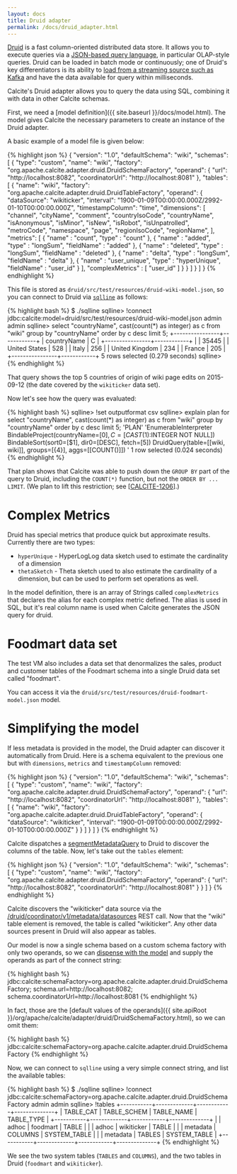 ```yaml
---
layout: docs
title: Druid adapter
permalink: /docs/druid_adapter.html
---
```

<!--
{% comment %}
Licensed to the Apache Software Foundation (ASF) under one or more
contributor license agreements.  See the NOTICE file distributed with
this work for additional information regarding copyright ownership.
The ASF licenses this file to you under the Apache License, Version 2.0
(the "License"); you may not use this file except in compliance with
the License.  You may obtain a copy of the License at

http://www.apache.org/licenses/LICENSE-2.0

Unless required by applicable law or agreed to in writing, software
distributed under the License is distributed on an "AS IS" BASIS,
WITHOUT WARRANTIES OR CONDITIONS OF ANY KIND, either express or implied.
See the License for the specific language governing permissions and
limitations under the License.
{% endcomment %}
-->

[Druid](http://druid.io/) is a fast column-oriented distributed data
store. It allows you to execute queries via a
[JSON-based query language](http://druid.io/docs/0.9.2/querying/querying.html),
in particular OLAP-style queries.
Druid can be loaded in batch mode or continuously; one of Druid's key
differentiators is its ability to
[load from a streaming source such as Kafka](http://druid.io/docs/0.9.2/ingestion/stream-ingestion.html)
and have the data available for query within milliseconds.

Calcite's Druid adapter allows you to query the data using SQL,
combining it with data in other Calcite schemas.

First, we need a
[model definition]({{ site.baseurl }}/docs/model.html).
The model gives Calcite the necessary parameters to create an instance
of the Druid adapter.

A basic example of a model file is given below:

{% highlight json %}
{
  "version": "1.0",
  "defaultSchema": "wiki",
  "schemas": [
    {
      "type": "custom",
      "name": "wiki",
      "factory": "org.apache.calcite.adapter.druid.DruidSchemaFactory",
      "operand": {
        "url": "http://localhost:8082",
        "coordinatorUrl": "http://localhost:8081"
      },
      "tables": [
        {
          "name": "wiki",
          "factory": "org.apache.calcite.adapter.druid.DruidTableFactory",
          "operand": {
            "dataSource": "wikiticker",
            "interval": "1900-01-09T00:00:00.000Z/2992-01-10T00:00:00.000Z",
            "timestampColumn": "time",
            "dimensions": [
              "channel",
              "cityName",
              "comment",
              "countryIsoCode",
              "countryName",
              "isAnonymous",
              "isMinor",
              "isNew",
              "isRobot",
              "isUnpatrolled",
              "metroCode",
              "namespace",
              "page",
              "regionIsoCode",
              "regionName",
            ],
            "metrics": [
              {
                "name" : "count",
                "type" : "count"
              },
              {
                "name" : "added",
                "type" : "longSum",
                "fieldName" : "added"
              },
              {
                "name" : "deleted",
                "type" : "longSum",
                "fieldName" : "deleted"
              },
              {
                "name" : "delta",
                "type" : "longSum",
                "fieldName" : "delta"
              },
              {
                "name" : "user_unique",
                "type" : "hyperUnique",
                "fieldName" : "user_id"
              }
            ],
            "complexMetrics" : [
              "user_id"
            ]
          }
        }
      ]
    }
  ]
}
{% endhighlight %}

This file is stored as `druid/src/test/resources/druid-wiki-model.json`,
so you can connect to Druid via
[`sqlline`](https://github.com/julianhyde/sqlline)
as follows:

{% highlight bash %}
$ ./sqlline
sqlline> !connect jdbc:calcite:model=druid/src/test/resources/druid-wiki-model.json admin admin
sqlline> select "countryName", cast(count(*) as integer) as c
         from "wiki"
         group by "countryName"
         order by c desc limit 5;
+----------------+------------+
| countryName    |     C      |
+----------------+------------+
|                | 35445      |
| United States  | 528        |
| Italy          | 256        |
| United Kingdom | 234        |
| France         | 205        |
+----------------+------------+
5 rows selected (0.279 seconds)
sqlline>
{% endhighlight %}

That query shows the top 5 countries of origin of wiki page edits
on 2015-09-12 (the date covered by the `wikiticker` data set).

Now let's see how the query was evaluated:

{% highlight bash %}
sqlline> !set outputformat csv
sqlline> explain plan for
         select "countryName", cast(count(*) as integer) as c
         from "wiki"
         group by "countryName"
         order by c desc limit 5;
'PLAN'
'EnumerableInterpreter
  BindableProject(countryName=[$0], C=[CAST($1):INTEGER NOT NULL])
    BindableSort(sort0=[$1], dir0=[DESC], fetch=[5])
      DruidQuery(table=[[wiki, wiki]], groups=[{4}], aggs=[[COUNT()]])
'
1 row selected (0.024 seconds)
{% endhighlight %}

That plan shows that Calcite was able to push down the `GROUP BY`
part of the query to Druid, including the `COUNT(*)` function,
but not the `ORDER BY ... LIMIT`. (We plan to lift this restriction;
see [[CALCITE-1206](https://issues.apache.org/jira/browse/CALCITE-1206)].)

# Complex Metrics
Druid has special metrics that produce quick but approximate results.
Currently there are two types:

* `hyperUnique` - HyperLogLog data sketch used to estimate the cardinality of a dimension
* `thetaSketch` - Theta sketch used to also estimate the cardinality of a dimension,
  but can be used to perform set operations as well.

In the model definition, there is an array of Strings called `complexMetrics` that declares
the alias for each complex metric defined. The alias is used in SQL, but it's real column name
is used when Calcite generates the JSON query for druid.

# Foodmart data set

The test VM also includes a data set that denormalizes
the sales, product and customer tables of the Foodmart schema
into a single Druid data set called "foodmart".

You can access it via the
`druid/src/test/resources/druid-foodmart-model.json` model.

# Simplifying the model

If less metadata is provided in the model, the Druid adapter can discover
it automatically from Druid. Here is a schema equivalent to the previous one
but with `dimensions`, `metrics` and `timestampColumn` removed:

{% highlight json %}
{
  "version": "1.0",
  "defaultSchema": "wiki",
  "schemas": [
    {
      "type": "custom",
      "name": "wiki",
      "factory": "org.apache.calcite.adapter.druid.DruidSchemaFactory",
      "operand": {
        "url": "http://localhost:8082",
        "coordinatorUrl": "http://localhost:8081"
      },
      "tables": [
        {
          "name": "wiki",
          "factory": "org.apache.calcite.adapter.druid.DruidTableFactory",
          "operand": {
            "dataSource": "wikiticker",
            "interval": "1900-01-09T00:00:00.000Z/2992-01-10T00:00:00.000Z"
          }
        }
      ]
    }
  ]
}
{% endhighlight %}

Calcite dispatches a
[segmentMetadataQuery](http://druid.io/docs/latest/querying/segmentmetadataquery.html)
to Druid to discover the columns of the table.
Now, let's take out the `tables` element:

{% highlight json %}
{
  "version": "1.0",
  "defaultSchema": "wiki",
  "schemas": [
    {
      "type": "custom",
      "name": "wiki",
      "factory": "org.apache.calcite.adapter.druid.DruidSchemaFactory",
      "operand": {
        "url": "http://localhost:8082",
        "coordinatorUrl": "http://localhost:8081"
      }
    }
  ]
}
{% endhighlight %}

Calcite discovers the "wikiticker" data source via the
[/druid/coordinator/v1/metadata/datasources](http://druid.io/docs/latest/design/coordinator.html#metadata-store-information)
REST call. Now that the "wiki" table element is removed, the table is called
"wikiticker". Any other data sources present in Druid will also appear as
tables.

Our model is now a single schema based on a custom schema factory with only two
operands, so we can
[dispense with the model](https://issues.apache.org/jira/browse/CALCITE-1206)
and supply the operands as part of the connect string:

{% highlight bash %}
  jdbc:calcite:schemaFactory=org.apache.calcite.adapter.druid.DruidSchemaFactory; schema.url=http://localhost:8082; schema.coordinatorUrl=http://localhost:8081
{% endhighlight %}

In fact, those are the
[default values of the operands]({{ site.apiRoot }}/org/apache/calcite/adapter/druid/DruidSchemaFactory.html),
so we can omit them:

{% highlight bash %}
  jdbc:calcite:schemaFactory=org.apache.calcite.adapter.druid.DruidSchemaFactory
{% endhighlight %}

Now, we can connect to `sqlline` using a very simple connect string, and list
the available tables:

{% highlight bash %}
$ ./sqlline
sqlline> !connect jdbc:calcite:schemaFactory=org.apache.calcite.adapter.druid.DruidSchemaFactory admin admin
sqlline> !tables
+-----------+-------------+------------+--------------+
| TABLE_CAT | TABLE_SCHEM | TABLE_NAME | TABLE_TYPE   |
+-----------+-------------+------------+--------------+
|           | adhoc       | foodmart   | TABLE        |
|           | adhoc       | wikiticker | TABLE        |
|           | metadata    | COLUMNS    | SYSTEM_TABLE |
|           | metadata    | TABLES     | SYSTEM_TABLE |
+-----------+-------------+------------+--------------+
{% endhighlight %}

We see the two system tables (`TABLES` and `COLUMNS`),
and the two tables in Druid (`foodmart` and `wikiticker`).
